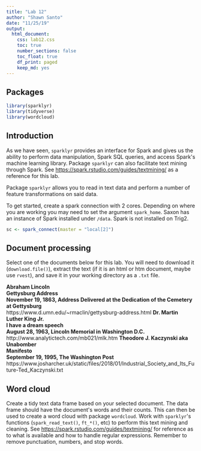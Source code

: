 ```yaml
---
title: "Lab 12"
author: "Shawn Santo"
date: "11/25/19"
output: 
  html_document:
    css: lab12.css
    toc: true
    number_sections: false
    toc_float: true
    df_print: paged
    keep_md: yes
---
```




## Packages


```r
library(sparklyr)
library(tidyverse)
library(wordcloud)
```

## Introduction

As we have seen, `sparklyr` provides an interface for Spark and gives us
the ability to perform data manipulation, Spark SQL queries, and access Spark's
machine learning library. Package `sparklyr` can also facilitate text mining
through Spark. See https://spark.rstudio.com/guides/textmining/ as a reference
for this lab.

Package `sparklyr` allows you to read in text data and perform a number of
feature transformations on said data.

To get started, create a spark connection with 2 cores. Depending on where you
are working you may need to set the argument `spark_home`. Saxon has an
instance of Spark installed under `/data`. Spark is not installed on Trig2.


```r
sc <- spark_connect(master = "local[2]")
```

## Document processing

Select one of the documents below for this lab. You will need to 
download it (`download.file()`),
extract the text (if it is an html or htm document, maybe use `rvest`), 
and save it in your working directory as a `.txt` file.

<b>
Abraham Lincoln <br/>
Gettysburg Address <br/>
November 19, 1863, Address Delivered at the Dedication of the Cemetery at Gettysburg<br/>
</b>
https://www.d.umn.edu/~rmaclin/gettysburg-address.html

<b>
Dr. Martin Luther King Jr.<br/>
I have a dream speech<br/>
August 28, 1963, Lincoln Memorial in Washington D.C.<br/>
</b>
http://www.analytictech.com/mb021/mlk.htm

<b>
Theodore J. Kaczynski aka Unabomber<br/>
Manifesto<br/>
September 19, 1995, The Washington Post<br/>
</b>
https://www.josharcher.uk/static/files/2018/01/Industrial_Society_and_Its_Future-Ted_Kaczynski.txt

## Word cloud

Create a tidy text data frame based on your selected document. The data
frame should have the document's words and their counts. 
This can then be used to create a word cloud with package `wordcloud`. 
Work with `sparklyr`'s functions (`spark_read_text()`, `ft_*()`, etc)
to perform this text mining and cleaning. 
See https://spark.rstudio.com/guides/textmining/ for
reference as to what is available and how to handle regular expressions.
Remember to remove punctuation, numbers, and stop words.

